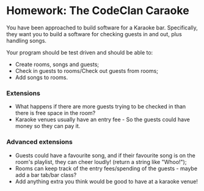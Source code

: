 # Homework: The CodeClan Caraoke

You have been approached to build software for a Karaoke bar. Specifically, they want you to build a software for checking guests in and out, plus handling songs.

Your program should be test driven and should be able to:
- Create rooms, songs and guests;
- Check in guests to rooms/Check out guests from rooms;
- Add songs to rooms.

### Extensions
- What happens if there are more guests trying to be checked in than there is free space in the room?
- Karaoke venues usually have an entry fee - So the guests could have money so they can pay it.

### Advanced extensions
- Guests could have a favourite song, and if their favourite song is on the room's playlist, they can cheer loudly! (return a string like "Whoo!");
- Rooms can keep track of the entry fees/spending of the guests - maybe add a bar tab/bar class?
- Add anything extra you think would be good to have at a karaoke venue!
